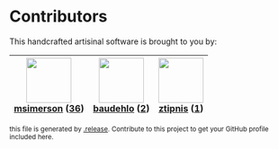 # Contributors

This handcrafted artisinal software is brought to you by:

| <img height="80" src="https://avatars.githubusercontent.com/u/261635?v=4"><br><a href="https://github.com/msimerson">msimerson</a> (<a href="https://github.com/haraka/haraka-eslint/commits?author=msimerson">36</a>)| <img height="80" src="https://avatars.githubusercontent.com/u/662371?v=4"><br><a href="https://github.com/baudehlo">baudehlo</a> (<a href="https://github.com/haraka/haraka-eslint/commits?author=baudehlo">2</a>)| <img height="80" src="https://avatars.githubusercontent.com/u/4670561?v=4"><br><a href="https://github.com/ztipnis">ztipnis</a> (<a href="https://github.com/haraka/haraka-eslint/commits?author=ztipnis">1</a>)|
| :---: | :---: | :---: |

<sub>this file is generated by [.release](https://github.com/msimerson/.release).
Contribute to this project to get your GitHub profile included here.</sub>
